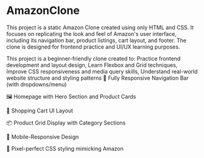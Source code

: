 # AmazonClone
This project is a static Amazon Clone created using only HTML and CSS. It focuses on replicating the look and feel of Amazon's user interface, including its navigation bar, product listings, cart layout, and footer. The clone is designed for frontend practice and UI/UX learning purposes.

This project is a beginner-friendly clone created to:  Practice frontend development and layout design,  Learn Flexbox and Grid techniques,  Improve CSS responsiveness and media query skills,  Understand real-world website structure and styling patterns
🧭 Fully Responsive Navigation Bar (with dropdowns/menu)

🖼️ Homepage with Hero Section and Product Cards

🛒 Shopping Cart UI Layout

📦 Product Grid Display with Category Sections

📱 Mobile-Responsive Design

🎨 Pixel-perfect CSS styling mimicking Amazon
